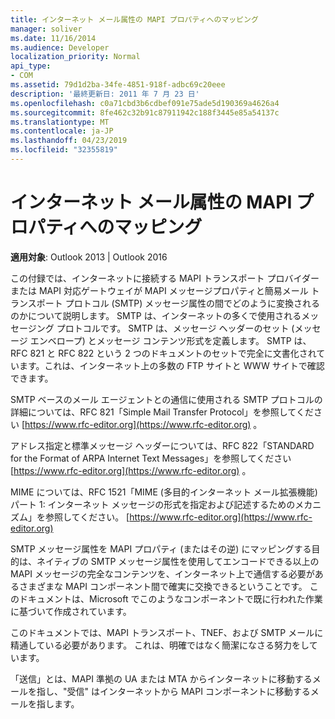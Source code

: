 ```yaml
---
title: インターネット メール属性の MAPI プロパティへのマッピング
manager: soliver
ms.date: 11/16/2014
ms.audience: Developer
localization_priority: Normal
api_type:
- COM
ms.assetid: 79d1d2ba-34fe-4851-918f-adbc69c20eee
description: '最終更新日: 2011 年 7 月 23 日'
ms.openlocfilehash: c0a71cbd3b6cdbef091e75ade5d190369a4626a4
ms.sourcegitcommit: 8fe462c32b91c87911942c188f3445e85a54137c
ms.translationtype: MT
ms.contentlocale: ja-JP
ms.lasthandoff: 04/23/2019
ms.locfileid: "32355819"
---
```

# <a name="mapping-of-internet-mail-attributes-to-mapi-properties"></a>インターネット メール属性の MAPI プロパティへのマッピング

  
  
**適用対象**: Outlook 2013 | Outlook 2016 
  
この付録では、インターネットに接続する MAPI トランスポート プロバイダーまたは MAPI 対応ゲートウェイが MAPI メッセージプロパティと簡易メール トランスポート プロトコル (SMTP) メッセージ属性の間でどのように変換されるのかについて説明します。 SMTP は、インターネットの多くで使用されるメッセージング プロトコルです。 SMTP は、メッセージ ヘッダーのセット (メッセージ エンベロープ) とメッセージ コンテンツ形式を定義します。 SMTP は、RFC 821 と RFC 822 という 2 つのドキュメントのセットで完全に文書化されています。これは、インターネット上の多数の FTP サイトと WWW サイトで確認できます。
  
SMTP ベースのメール エージェントとの通信に使用される SMTP プロトコルの詳細については、RFC 821「Simple Mail Transfer Protocol」を参照してください [https://www.rfc-editor.org](https://www.rfc-editor.org) 。
  
アドレス指定と標準メッセージ ヘッダーについては、RFC 822「STANDARD for the Format of ARPA Internet Text Messages」を参照してください [https://www.rfc-editor.org](https://www.rfc-editor.org) 。
  
MIME については、RFC 1521「MIME (多目的インターネット メール拡張機能) パート 1: インターネット メッセージの形式を指定および記述するためのメカニズム」を参照してください。 [https://www.rfc-editor.org](https://www.rfc-editor.org)
  
SMTP メッセージ属性を MAPI プロパティ (またはその逆) にマッピングする目的は、ネイティブの SMTP メッセージ属性を使用してエンコードできる以上の MAPI メッセージの完全なコンテンツを、インターネット上で通信する必要があるさまざまな MAPI コンポーネント間で確実に交換できるということです。 このドキュメントは、Microsoft でこのようなコンポーネントで既に行われた作業に基づいて作成されています。 
  
このドキュメントでは、MAPI トランスポート、TNEF、および SMTP メールに精通している必要があります。 これは、明確ではなく簡潔になさる努力をしています。
  
「送信」とは、MAPI 準拠の UA または MTA からインターネットに移動するメールを指し、"受信" はインターネットから MAPI コンポーネントに移動するメールを指します。
  


